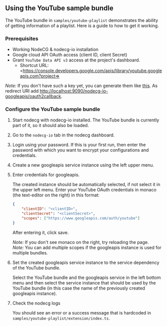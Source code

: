 ## Using the YouTube sample bundle

The YouTube bundle in `samples/youtube-playlist` demonstrates the ability of getting information of a playlist. Here is a guide to how to get it working.

### Prerequisites

-   Working NodeCG & nodecg-io installation
-   Google cloud API OAuth access (client ID, client Secret)
-   Grant `YouTube Data API v3` access at the project's dashboard.
    -   Shortcut URL: <https://console.developers.google.com/apis/library/youtube.googleapis.com?project=<project-id>>

_Note:_ If you don't have such a key yet, you can generate them like [this](https://developers.google.com/identity/protocols/oauth2/web-server#creatingcred). As redirect URI add <http://localhost:9090/nodecg-io-googleapis/oauth2callback>.

### Configure the YouTube sample bundle

1. Start nodecg with nodecg-io installed. The YouTube bundle is currently part of it, so it should also be loaded.

2. Go to the `nodecg-io` tab in the nodecg dashboard.

3. Login using your password. If this is your first run, then enter the password with which you want to encrypt your configurations and credentials.

4. Create a new googleapis service instance using the left upper menu.

5. Enter credentials for googleapis.

    The created instance should be automatically selected, if not select it in the upper left menu. Enter your YouTube OAuth credentials in monaco (the text-editor on the right) in this format:

    ```json
    {
        "clientID": "<clientID>",
        "clientSecret": "<clientSecret>",
        "scopes": ["https://www.googleapis.com/auth/youtube"]
    }
    ```

    After entering it, click save.

    _Note:_ If you don't see monaco on the right, try reloading the page.  
    _Note:_ You can add multiple scopes if the googleapis instance is used for multiple bundles.

6. Set the created googleapis service instance to the service dependency of the YouTube bundle.

    Select the YouTube bundle and the googleapis service in the left bottom menu and then select the service instance that should be used by the YouTube bundle (in this case the name of the previously created googleapis instance).

7. Check the nodecg logs

    You should see an error or a success message that is hardcoded in `samples/youtube-playlist/extension/index.ts`.
